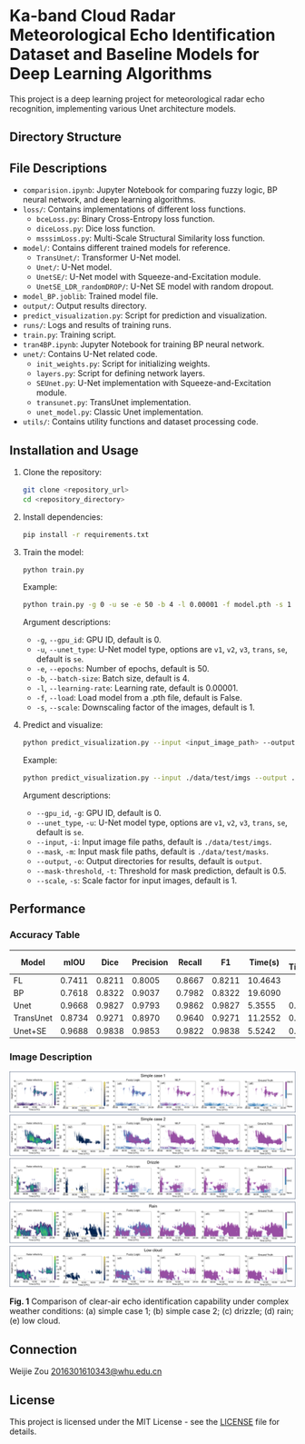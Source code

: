 # Ka-band Cloud Radar Meteorological Echo Identification Dataset and Baseline Models for Deep Learning Algorithms

This project is a deep learning project for meteorological radar echo recognition, implementing various Unet architecture models.

## Directory Structure

## File Descriptions

- `comparision.ipynb`: Jupyter Notebook for comparing fuzzy logic, BP neural network, and deep learning algorithms.
- `loss/`: Contains implementations of different loss functions.
  - `bceLoss.py`: Binary Cross-Entropy loss function.
  - `diceLoss.py`: Dice loss function.
  - `msssimLoss.py`: Multi-Scale Structural Similarity loss function.
- `model/`: Contains different trained models for reference.
  - `TransUnet/`: Transformer U-Net model.
  - `Unet/`: U-Net model.
  - `UnetSE/`: U-Net model with Squeeze-and-Excitation module.
  - `UnetSE_LDR_randomDROP/`: U-Net SE model with random dropout.
- `model_BP.joblib`: Trained model file.
- `output/`: Output results directory.
- `predict_visualization.py`: Script for prediction and visualization.
- `runs/`: Logs and results of training runs.
- `train.py`: Training script.
- `tran4BP.ipynb`: Jupyter Notebook for training BP neural network.
- `unet/`: Contains U-Net related code.
  - `init_weights.py`: Script for initializing weights.
  - `layers.py`: Script for defining network layers.
  - `SEUnet.py`: U-Net implementation with Squeeze-and-Excitation module.
  - `transunet.py`: TransUnet implementation.
  - `unet_model.py`: Classic Unet implementation.
- `utils/`: Contains utility functions and dataset processing code.

## Installation and Usage

1. Clone the repository:
    ```sh
    git clone <repository_url>
    cd <repository_directory>
    ```

2. Install dependencies:
    ```sh
    pip install -r requirements.txt
    ```

3. Train the model:
    ```sh
    python train.py
    ```

    Example:
    ```sh
    python train.py -g 0 -u se -e 50 -b 4 -l 0.00001 -f model.pth -s 1
    ```

    Argument descriptions:
    - `-g`, `--gpu_id`: GPU ID, default is 0.
    - `-u`, `--unet_type`: U-Net model type, options are `v1`, `v2`, `v3`, `trans`, `se`, default is `se`.
    - `-e`, `--epochs`: Number of epochs, default is 50.
    - `-b`, `--batch-size`: Batch size, default is 4.
    - `-l`, `--learning-rate`: Learning rate, default is 0.00001.
    - `-f`, `--load`: Load model from a .pth file, default is False.
    - `-s`, `--scale`: Downscaling factor of the images, default is 1.

4. Predict and visualize:
    ```sh
    python predict_visualization.py --input <input_image_path> --output <output_directory>
    ```

    Example:
    ```sh
    python predict_visualization.py --input ./data/test/imgs --output ./output
    ```

    Argument descriptions:
    - `--gpu_id`, `-g`: GPU ID, default is 0.
    - `--unet_type`, `-u`: U-Net model type, options are `v1`, `v2`, `v3`, `trans`, `se`, default is `se`.
    - `--input`, `-i`: Input image file paths, default is `./data/test/imgs`.
    - `--mask`, `-m`: Input mask file paths, default is `./data/test/masks`.
    - `--output`, `-o`: Output directories for results, default is `output`.
    - `--mask-threshold`, `-t`: Threshold for mask prediction, default is 0.5.
    - `--scale`, `-s`: Scale factor for input images, default is 1.

## Performance

### Accuracy Table

| Model        | mIOU   | Dice   | Precision | Recall | F1     | Time(s) | GPU Time(s) |
|--------------|--------|--------|-----------|--------|--------|---------|-------------|
| FL           | 0.7411 | 0.8211 | 0.8005    | 0.8667 | 0.8211 | 10.4643 |             |
| BP           | 0.7618 | 0.8322 | 0.9037    | 0.7982 | 0.8322 | 19.6090 |             |
| Unet         | 0.9668 | 0.9827 | 0.9793    | 0.9862 | 0.9827 | 5.3555  | 0.4815      |
| TransUnet    | 0.8734 | 0.9271 | 0.8970    | 0.9640 | 0.9271 | 11.2552 | 0.5297      |
| Unet+SE      | 0.9688 | 0.9838 | 0.9853    | 0.9822 | 0.9838 | 5.5242  | 0.5022      |

### Image Description

![Fig. 1](figure/fig1.png)

**Fig. 1** Comparison of clear-air echo identification capability under complex weather conditions: (a) simple case 1; (b) simple case 2; (c) drizzle; (d) rain; (e) low cloud.

## Connection

Weijie Zou 2016301610343@whu.edu.cn

## License

This project is licensed under the MIT License - see the [LICENSE](http://_vscodecontentref_/#%7B%22uri%22%3A%7B%22%24mid%22%3A1%2C%22fsPath%22%3A%22f%3A%5C%5CWorkspace%5C%5CProjects%5C%5C%E6%B0%94%E8%B1%A1%E5%B1%80%E6%8A%80%E8%83%BD%E5%A4%A7%E8%B5%9B%5C%5CKa%20Radar%20Meteorological%20Echo%20Identification%5C%5CLICENSE%22%2C%22_sep%22%3A1%2C%22path%22%3A%22%2FF%3A%2FWorkspace%2FProjects%2F%E6%B0%94%E8%B1%A1%E5%B1%80%E6%8A%80%E8%83%BD%E5%A4%A7%E8%B5%9B%2FKa%20Radar%20Meteorological%20Echo%20Identification%2FLICENSE%22%2C%22scheme%22%3A%22file%22%7D%7D) file for details.